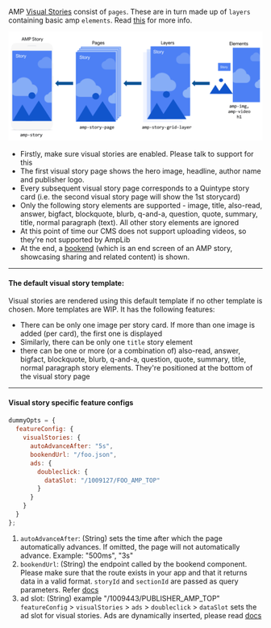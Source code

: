 AMP [Visual Stories](https://amp.dev/about/stories/) consist of `pages`. These are in turn made up of `layers` containing basic amp `elements`. Read [this](https://amp.dev/documentation/guides-and-tutorials/start/visual_story/parts_of_story/?format=stories) for more info.

<img src="./visual-stories/visual_story_parts.png" alt="Parts of a visual story">

- Firstly, make sure visual stories are enabled. Please talk to support for this
- The first visual story page shows the hero image, headline, author name and publisher logo.
- Every subsequent visual story page corresponds to a Quintype story card (i.e. the second visual story page will show the 1st storycard)
- Only the following story elements are supported - image, title, also-read, answer, bigfact, blockquote, blurb, q-and-a, question, quote, summary, title, normal paragraph (text). All other story elements are ignored
- At this point of time our CMS does not support uploading videos, so they're not supported by AmpLib
- At the end, a [bookend](https://amp.dev/documentation/components/amp-story-bookend/?format=stories) (which is an end screen of an AMP story, showcasing sharing and related content) is shown.

<hr />

#### The default visual story template:

Visual stories are rendered using this default template if no other template is chosen. More templates are WIP. It has the following features:

- There can be only one image per story card. If more than one image is added (per card), the first one is displayed
- Similarly, there can be only one `title` story element
- there can be one or more (or a combination of) also-read, answer, bigfact, blockquote, blurb, q-and-a, question, quote, summary, title, normal paragraph story elements. They're positioned at the bottom of the visual story page

<hr />

#### Visual story specific feature configs

```js
dummyOpts = {
  featureConfig: {
    visualStories: {
      autoAdvanceAfter: "5s",
      bookendUrl: "/foo.json",
      ads: {
        doubleclick: {
          dataSlot: "/1009127/FOO_AMP_TOP"
        }
      }
    }
  }
};
```

1. `autoAdvanceAfter`: (String) sets the time after which the page automatically advances. If omitted, the page will not automatically advance. Example: "500ms", "3s"
2. `bookendUrl`: (String) the endpoint called by the bookend component. Please make sure that the route exists in your app and that it returns data in a valid format. `storyId` and `sectionId` are passed as query parameters. Refer [docs](https://amp.dev/documentation/components/amp-story-bookend/?format=stories)
3. ad slot: (String) example "/1009443/PUBLISHER_AMP_TOP" `featureConfig` > `visualStories` > `ads` > `doubleclick` > `dataSlot` sets the ad slot for visual stories. Ads are dynamically inserted, please read [docs](https://amp.dev/documentation/components/amp-story-auto-ads/?format=stories)
